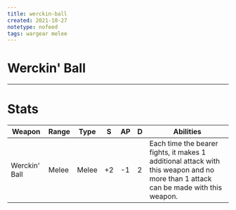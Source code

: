 ```yaml
---
title: werckin-ball
created: 2021-10-27
notetype: nofeed
tags: wargear melee
---
```


# Werckin' Ball

---

# Stats

| Weapon        | Range | Type  | S   | AP  | D   | Abilities                                                                                                                          |
| ------------- | ----- | ----- | --- | --- | --- | ---------------------------------------------------------------------------------------------------------------------------------- |
| Werckin' Ball | Melee | Melee | +2  | -1  | 2   | Each time the bearer fights, it makes 1 additional attack with this weapon and no more than 1 attack can be made with this weapon. | 